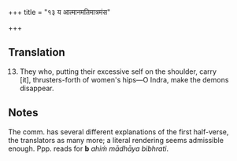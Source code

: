 +++
title = "१३ य आत्मानमतिमात्रमंस"

+++
## Translation
13. They who, putting their excessive self on the shoulder, carry  
\[it\], thrusters-forth of women's hips—O Indra, make the demons  
disappear.

## Notes
The comm. has several different explanations of the first half-verse,  
the translators as many more; a literal rendering seems admissible  
enough. Ppp. reads for **b** *ahiṁ mādhāya bibhrati*.
